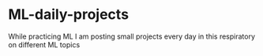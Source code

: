 # ML-daily-projects
While practicing ML I am posting small projects every day in this respiratory on different ML topics
